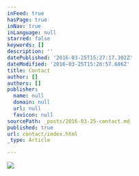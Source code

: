 ```yaml
---
inFeed: true
hasPage: true
inNav: true
inLanguage: null
starred: false
keywords: []
description: ''
datePublished: '2016-03-25T15:27:17.302Z'
dateModified: '2016-03-25T15:26:57.686Z'
title: Contact
author: []
authors: []
publisher:
  name: null
  domain: null
  url: null
  favicon: null
sourcePath: _posts/2016-03-25-contact.md
published: true
url: contact/index.html
_type: Article

---
```

![](https://the-grid-user-content.s3-us-west-2.amazonaws.com/54a4c315-7372-402e-a42e-109c14a3056d.jpg)